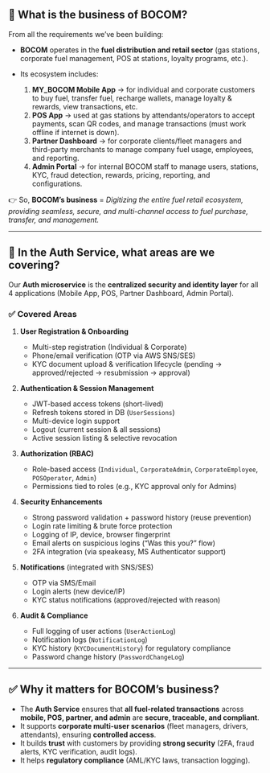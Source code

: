 ## 🔹 What is the business of **BOCOM**?

From all the requirements we’ve been building:

* **BOCOM** operates in the **fuel distribution and retail sector** (gas stations, corporate fuel management, POS at stations, loyalty programs, etc.).
* Its ecosystem includes:

  1. **MY_BOCOM Mobile App** → for individual and corporate customers to buy fuel, transfer fuel, recharge wallets, manage loyalty & rewards, view transactions, etc.
  2. **POS App** → used at gas stations by attendants/operators to accept payments, scan QR codes, and manage transactions (must work offline if internet is down).
  3. **Partner Dashboard** → for corporate clients/fleet managers and third-party merchants to manage company fuel usage, employees, and reporting.
  4. **Admin Portal** → for internal BOCOM staff to manage users, stations, KYC, fraud detection, rewards, pricing, reporting, and configurations.

👉 So, **BOCOM’s business** = *Digitizing the entire fuel retail ecosystem, providing seamless, secure, and multi-channel access to fuel purchase, transfer, and management.*

---

## 🔹 In the **Auth Service**, what areas are we covering?

Our **Auth microservice** is the **centralized security and identity layer** for all 4 applications (Mobile App, POS, Partner Dashboard, Admin Portal).

### ✅ Covered Areas

1. **User Registration & Onboarding**

   * Multi-step registration (Individual & Corporate)
   * Phone/email verification (OTP via AWS SNS/SES)
   * KYC document upload & verification lifecycle (pending → approved/rejected → resubmission → approval)

2. **Authentication & Session Management**

   * JWT-based access tokens (short-lived)
   * Refresh tokens stored in DB (`UserSessions`)
   * Multi-device login support
   * Logout (current session & all sessions)
   * Active session listing & selective revocation

3. **Authorization (RBAC)**

   * Role-based access (`Individual`, `CorporateAdmin`, `CorporateEmployee`, `POSOperator`, `Admin`)
   * Permissions tied to roles (e.g., KYC approval only for Admins)

4. **Security Enhancements**

   * Strong password validation + password history (reuse prevention)
   * Login rate limiting & brute force protection
   * Logging of IP, device, browser fingerprint
   * Email alerts on suspicious logins (“Was this you?” flow)
   * 2FA integration (via speakeasy, MS Authenticator support)

5. **Notifications** (integrated with SNS/SES)

   * OTP via SMS/Email
   * Login alerts (new device/IP)
   * KYC status notifications (approved/rejected with reason)

6. **Audit & Compliance**

   * Full logging of user actions (`UserActionLog`)
   * Notification logs (`NotificationLog`)
   * KYC history (`KYCDocumentHistory`) for regulatory compliance
   * Password change history (`PasswordChangeLog`)
---

## ✅ Why it matters for BOCOM’s business?

* The **Auth Service** ensures that **all fuel-related transactions** across **mobile, POS, partner, and admin** are **secure, traceable, and compliant**.
* It supports **corporate multi-user scenarios** (fleet managers, drivers, attendants), ensuring **controlled access**.
* It builds **trust** with customers by providing **strong security** (2FA, fraud alerts, KYC verification, audit logs).
* It helps **regulatory compliance** (AML/KYC laws, transaction logging).

